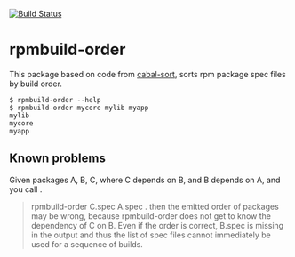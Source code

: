 [![Build Status](https://travis-ci.org/juhp/rpmbuild-order.png)](https://travis-ci.org/juhp/rpmbuild-order)

# rpmbuild-order

This package based on code from [cabal-sort](http://hackage.haskell.org/package/cabal-sort), sorts rpm package spec files by build order.

    $ rpmbuild-order --help
    $ rpmbuild-order mycore mylib myapp
    mylib
    mycore
    myapp

## Known problems
Given packages A, B, C, where C depends on B, and B depends on A,
and you call
.
> rpmbuild-order C.spec A.spec
.
then the emitted order of packages may be wrong,
because rpmbuild-order does not get to know the dependency of C on B.
Even if the order is correct, B.spec is missing in the output
and thus the list of spec files cannot immediately be used
for a sequence of builds.

